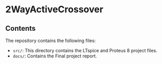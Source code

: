 # 2WayActiveCrossover

## Contents

The repository contains the following files:

- `src/`: This directory contains the LTspice and Proteus 8 project files.
- `docs/`: Contains the Final project report.
